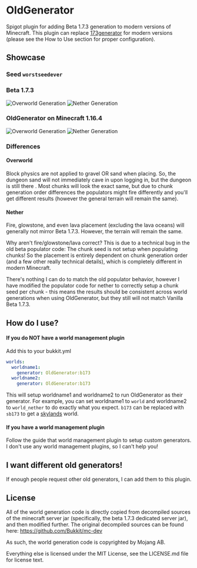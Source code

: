 OldGenerator
==
Spigot plugin for adding Beta 1.7.3 generation to modern versions of
Minecraft. This plugin can replace 
[173generator](https://github.com/Barteks2x/173generator) for modern versions (please
see the How to Use section for proper configuration).


## Showcase
### Seed `worstseedever`

### Beta 1.7.3
![Overworld Generation](https://i.imgur.com/AS4aeoK.png)
![Nether Generation](https://i.imgur.com/7lOgLRC.png)

### OldGenerator on Minecraft 1.16.4
![Overworld Generation](https://i.imgur.com/0ycd5K0.png)
![Nether Generation](https://i.imgur.com/u5OTgPZ.png)

### Differences
#### Overworld
Block physics are not applied to gravel OR sand when placing. So, the dungeon sand will
not immediately cave in upon logging in, but the dungeon is still there .
Most chunks will look the exact same, but due to chunk generation order differences
the populators might fire differently and you'll get different results (however the general
terrain will remain the same).

#### Nether
Fire, glowstone, and even lava placement (excluding the lava oceans) will generally not mirror Beta 1.7.3. However, the terrain
will remain the same.

Why aren't fire/glowstone/lava correct? This is due to a technical bug in the old
beta populator code: The chunk seed is not setup when populating chunks! So the 
placement is entirely dependent on chunk generation order (and a few other really technical details), 
which is completely different in modern Minecraft. 


There's nothing I can do to match the old populator behavior, however I have modified the 
populator code for nether to correctly setup a chunk seed per chunk - this means the results 
should be consistent across world generations when using OldGenerator, but they still will not 
match Vanilla Beta 1.7.3.


## How do I use?
#### If you do NOT have a world management plugin
Add this to your bukkit.yml
```yaml
worlds:
  worldname1:
    generator: OldGenerator:b173
  worldname2:
    generator: OldGenerator:b173
```
This will setup worldname1 and worldname2 to run OldGenerator as their generator. For example,
you can set worldname1 to `world` and worldname2 to `world_nether` to do exactly what you expect.
`b173` can be replaced with `sb173` to get a [skylands](https://minecraft.gamepedia.com/Sky_dimension) world.

#### If you have a world management plugin
Follow the guide that world management plugin to setup custom generators. I don't
use any world management plugins, so I can't help you!

## I want different old generators!
If enough people request other old generators, I can add them to this plugin. 

## License
All of the world generation code is directly copied from decompiled sources 
of the minecraft server jar (specifically, the beta 1.7.3 dedicated server jar), 
and then modified further. The original decompiled sources can be found here: 
https://github.com/Bukkit/mc-dev

As such, the world generation code is copyrighted by Mojang AB.

Everything else is licensed under the MIT License, see the LICENSE.md file for license text.